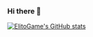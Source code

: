 ### Hi there 👋

[![ElitoGame's GitHub stats](https://github-readme-stats.vercel.app/api?username=ElitoGame)](https://github.com/anuraghazra/github-readme-stats)

